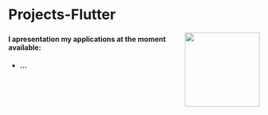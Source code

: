 # Projects-Flutter

<html>
  <a href="https://github.com/AndreZila01/Projects-Flutter"><img src="https://external-content.duckduckgo.com/iu/?u=https%3A%2F%2Facademind.com%2Fstatic%2F82471063091d8dd5c25baba64914d893%2Fc1b63%2Fflutter.png" align="right" height="150px auto"></a>
  <p><h5>
  <h4>I apresentation my applications at the moment available:</h4>
  <h5>
    <ul>
      <li>...
      </li>
    </ul>
  </h5>
  
 
